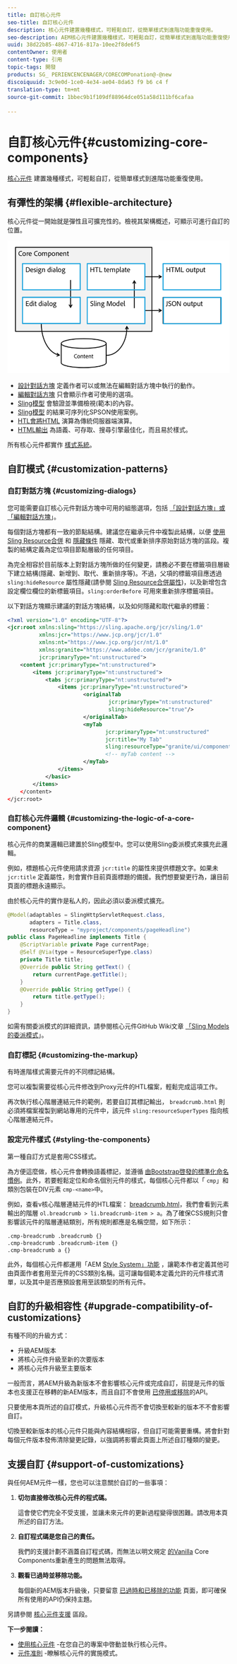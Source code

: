 ```yaml
---
title: 自訂核心元件
seo-title: 自訂核心元件
description: 核心元件建置幾種樣式，可輕鬆自訂，從簡單樣式到進階功能重復使用。
seo-description: AEM核心元件建置幾種樣式，可輕鬆自訂，從簡單樣式到進階功能重復使用。
uuid: 38d22b85-4867-4716-817a-10ee2f8de6f5
contentOwner: 使用者
content-type: 引用
topic-tags: 開發
products: SG_ PERIENCENCENAGER/CORECOMPonation@-@new
discoiquuid: 3c9e0d-1ce0-4e34-ae04-8da63 f9 b6 c4 f
translation-type: tm+mt
source-git-commit: 1bbec9b1f109df88964dce051a58d111bf6cafaa

---
```



# 自訂核心元件{#customizing-core-components}

[核心元件](developing.md) 建置幾種樣式，可輕鬆自訂，從簡單樣式到進階功能重復使用。

## 有彈性的架構 {#flexible-architecture}

核心元件從一開始就是彈性且可擴充性的。檢視其架構概述，可顯示可進行自訂的位置。

![核心元件架構](assets/screen_shot_2018-12-07at093742.png)

* [設計對話方塊](authoring.md#edit-and-design-dialogs) 定義作者可以或無法在編輯對話方塊中執行的動作。
* [編輯對話方塊](authoring.md#edit-and-design-dialogs) 只會顯示作者可使用的選項。
* [Sling模型](#customizing-the-logic-of-a-core-component) 會驗證並準備檢視(範本)的內容。
* [Sling模型](#customizing-the-logic-of-a-core-component) 的結果可序列化SPSON使用案例。
* [HTL會將HTML](#customizing-the-markup) 演算為傳統伺服器端演算。
* [HTML輸出](#customizing-the-markup) 為語義、可存取、搜尋引擎最佳化，而且易於樣式。

所有核心元件都實作 [樣式系統](customizing.md)。

## 自訂模式 {#customization-patterns}

### 自訂對話方塊 {#customizing-dialogs}

您可能需要自訂核心元件對話方塊中可用的組態選項，包括 [「設計對話方塊」或「編輯對話方塊](authoring.md)」。

每個對話方塊都有一致的節點結構。建議您在繼承元件中複製此結構，以便 [使用Sling Resource合併](https://helpx.adobe.com/experience-manager/6-4/sites/developing/using/sling-resource-merger.html) 和 [隱藏條件](https://helpx.adobe.com/experience-manager/6-5/sites/developing/using/hide-conditions.html) 隱藏、取代或重新排序原始對話方塊的區段。複製的結構定義為定位項目節點層級的任何項目。

為完全相容於目前版本上對對話方塊所做的任何變更，請務必不要在標籤項目層級下建立結構(隱藏、新增到、取代、重新排序等)。不過，父項的標籤項目應透過 `sling:hideResource` 屬性隱藏(請參閱 [Sling Resource合併屬性](https://helpx.adobe.com/experience-manager/6-5/sites/developing/using/sling-resource-merger.html))，以及新增包含設定欄位欄位的新標籤項目。`sling:orderBefore` 可用來重新排序標籤項目。

以下對話方塊顯示建議的對話方塊結構，以及如何隱藏和取代繼承的標籤：

<!-- 

Comment Type: annotation
Last Modified By: ims-author-CE1E2CE451D1F0680A490D45@AdobeID
Last Modified Date: 2017-04-17T17:43:20.265-0400

Should we provide guidance on how to name their CSS classes, etc. to align to component re-usability best-practices? We tout that we follow bootstrap css naming, should we be counseling customers to align similarly? .cmp- 
<component name="">
  -- 
 <element>
   - 
  <element descriptor="">
    ? 
  </element> 
 </element> 
</component>

 -->

```xml
<?xml version="1.0" encoding="UTF-8"?>
<jcr:root xmlns:sling="https://sling.apache.org/jcr/sling/1.0"
          xmlns:jcr="https://www.jcp.org/jcr/1.0"
          xmlns:nt="https://www.jcp.org/jcr/nt/1.0"
          xmlns:granite="https://www.adobe.com/jcr/granite/1.0"
          jcr:primaryType="nt:unstructured">
    <content jcr:primaryType="nt:unstructured">
        <items jcr:primaryType="nt:unstructured">
            <tabs jcr:primaryType="nt:unstructured">
                <items jcr:primaryType="nt:unstructured">
                        <originalTab
                                jcr:primaryType="nt:unstructured"
                                sling:hideResource="true"/>
                        </originalTab>
                        <myTab
                               jcr:primaryType="nt:unstructured"
                               jcr:title="My Tab"
                               sling:resourceType="granite/ui/components/coral/foundation/container"/>
                               <!-- myTab content -->
                        </myTab>
                </items>
            </basic>
        </items>
    </content>
</jcr:root>
```

### 自訂核心元件邏輯 {#customizing-the-logic-of-a-core-component}

核心元件的商業邏輯已建置於Sling模型中。您可以使用Sling委派模式來擴充此邏輯。

例如，標題核心元件使用請求資源 `jcr:title` 的屬性來提供標題文字。如果未 `jcr:title` 定義屬性，則會實作目前頁面標題的備援。我們想要變更行為，讓目前頁面的標題永遠顯示。

由於核心元件的實作是私人的，因此必須以委派模式擴充。

```java
@Model(adaptables = SlingHttpServletRequest.class,
       adapters = Title.class,
       resourceType = "myproject/components/pageHeadline")
public class PageHeadline implements Title {
    @ScriptVariable private Page currentPage;
    @Self @Via(type = ResourceSuperType.class)
    private Title title;
    @Override public String getText() {
        return currentPage.getTitle();
    }
    @Override public String getType() {
        return title.getType();
    }
}
```

如需有關委派模式的詳細資訊，請參閱核心元件GitHub Wiki文章 [「Sling Models的委派模式](https://github.com/adobe/aem-core-wcm-components/wiki/Delegation-Pattern-for-Sling-Models)」。

### 自訂標記 {#customizing-the-markup}

有時進階樣式需要元件的不同標記結構。

您可以複製需要從核心元件修改到Proxy元件的HTL檔案，輕鬆完成這項工作。

再次執行核心階層連結元件的範例，若要自訂其標記輸出， `breadcrumb.html` 則必須將檔案複製到網站專用的元件中，該元件 `sling:resourceSuperTypes` 指向核心階層連結元件。

<!-- 

Comment Type: annotation
Last Modified By: ims-author-CE1E2CE451D1F0680A490D45@AdobeID
Last Modified Date: 2017-04-17T17:43:20.265-0400

Should we provide guidance on how to name their CSS classes, etc. to align to component re-usability best-practices? We tout that we follow bootstrap css naming, should we be counseling customers to align similarly? .cmp- 
<component name="">
  -- 
 <element>
   - 
  <element descriptor="">
    ? 
  </element> 
 </element> 
</component>

 -->

### 設定元件樣式 {#styling-the-components}

第一種自訂方式是套用CSS樣式。

為方便這麼做，核心元件會轉換語義標記，並遵循 [由Bootstrap啓發的標準化命名慣例](https://getbootstrap.com/)。此外，若要輕鬆定位和命名個別元件的樣式，每個核心元件都以「 `cmp`」和類別包裝在DIV元素 `cmp-<name>`中。

例如，查看v核心階層連結元件的HTL檔案： [breadcrumb.html](https://github.com/adobe/aem-core-wcm-components/blob/master/content/src/content/jcr_root/apps/core/wcm/components/breadcrumb/v2/breadcrumb/breadcrumb.html)，我們會看到元素輸出的階層 `ol.breadcrumb > li.breadcrumb-item > a`。為了確保CSS規則只會影響該元件的階層連結類別，所有規則都應是名稱空間，如下所示：

```shell
.cmp-breadcrumb .breadcrumb {}  
.cmp-breadcrumb .breadcrumb-item {}  
.cmp-breadcrumb a {}
```

此外，每個核心元件都運用「AEM [Style System」功能](https://helpx.adobe.com/experience-manager/6-5/sites/authoring/using/style-system.html) ，讓範本作者定義其他可由頁面作者套用至元件的CSS類別名稱。這可讓每個範本定義允許的元件樣式清單，以及其中是否應預設套用至該類型的所有元件。

## 自訂的升級相容性 {#upgrade-compatibility-of-customizations}

有種不同的升級方式：

* 升級AEM版本
* 將核心元件升級至新的次要版本
* 將核心元件升級至主要版本

一般而言，將AEM升級為新版本不會影響核心元件或完成自訂，前提是元件的版本也支援正在移轉的新AEM版本，而且自訂不會使用 [已停用或移除](https://helpx.adobe.com/experience-manager/6-5/release-notes/deprecated-removed-features.html)的API。

只要使用本頁所述的自訂模式，升級核心元件而不會切換至較新的版本不不會影響自訂。

切換至較新版本的核心元件只能與內容結構相容，但自訂可能需要重構。將會針對每個元件版本發佈清除變更記錄，以強調將影響此頁面上所述自訂種類的變更。

## 支援自訂 {#support-of-customizations}

與任何AEM元件一樣，您也可以注意關於自訂的一些事項：

1. **切勿直接修改核心元件的程式碼。**

   這會使它們完全不受支援，並讓未來元件的更新過程變得很困難。請改用本頁所述的自訂方法。

1. **自訂程式碼是您自己的責任。**

   我們的支援計劃不涵蓋自訂程式碼，而無法以明文規定 [的Vanilla](using.md) Core Components重新產生的問題無法取得。

1. **觀看已過時並移除功能。**

   每個新的AEM版本升級後，只要留意 [已過時和已移除的功能](https://helpx.adobe.com/experience-manager/6-5/release-notes/deprecated-removed-features.html) 頁面，即可確保所有使用的API仍保持主題。

另請參閱 [核心元件支援](developing.md#core-component-support) 區段。

**下一步閱讀：**

* [使用核心元件](using.md) -在您自己的專案中啓動並執行核心元件。
* [元件准則](guidelines.md) -瞭解核心元件的實施模式。
